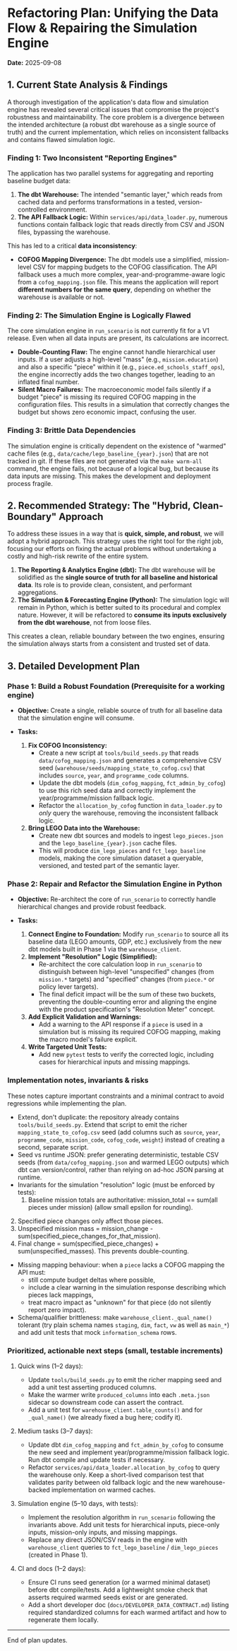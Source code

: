 # Refactoring Plan: Unifying the Data Flow & Repairing the Simulation Engine

**Date:** 2025-09-08

## 1. Current State Analysis & Findings

A thorough investigation of the application's data flow and simulation engine has revealed several critical issues that compromise the project's robustness and maintainability. The core problem is a divergence between the intended architecture (a robust dbt warehouse as a single source of truth) and the current implementation, which relies on inconsistent fallbacks and contains flawed simulation logic.

### Finding 1: Two Inconsistent "Reporting Engines"

The application has two parallel systems for aggregating and reporting baseline budget data:

1.  **The dbt Warehouse:** The intended "semantic layer," which reads from cached data and performs transformations in a tested, version-controlled environment.
2.  **The API Fallback Logic:** Within `services/api/data_loader.py`, numerous functions contain fallback logic that reads directly from CSV and JSON files, bypassing the warehouse.

This has led to a critical **data inconsistency**:

*   **COFOG Mapping Divergence:** The dbt models use a simplified, mission-level CSV for mapping budgets to the COFOG classification. The API fallback uses a much more complex, year-and-programme-aware logic from a `cofog_mapping.json` file. This means the application will report **different numbers for the same query**, depending on whether the warehouse is available or not.

### Finding 2: The Simulation Engine is Logically Flawed

The core simulation engine in `run_scenario` is not currently fit for a V1 release. Even when all data inputs are present, its calculations are incorrect.

*   **Double-Counting Flaw:** The engine cannot handle hierarchical user inputs. If a user adjusts a high-level "mass" (e.g., `mission.education`) and also a specific "piece" within it (e.g., `piece.ed_schools_staff_ops`), the engine incorrectly adds the two changes together, leading to an inflated final number.
*   **Silent Macro Failures:** The macroeconomic model fails silently if a budget "piece" is missing its required COFOG mapping in the configuration files. This results in a simulation that correctly changes the budget but shows zero economic impact, confusing the user.

### Finding 3: Brittle Data Dependencies

The simulation engine is critically dependent on the existence of "warmed" cache files (e.g., `data/cache/lego_baseline_{year}.json`) that are not tracked in git. If these files are not generated via the `make warm-all` command, the engine fails, not because of a logical bug, but because its data inputs are missing. This makes the development and deployment process fragile.

## 2. Recommended Strategy: The "Hybrid, Clean-Boundary" Approach

To address these issues in a way that is **quick, simple, and robust**, we will adopt a hybrid approach. This strategy uses the right tool for the right job, focusing our efforts on fixing the actual problems without undertaking a costly and high-risk rewrite of the entire system.

1.  **The Reporting & Analytics Engine (dbt):** The dbt warehouse will be solidified as the **single source of truth for all baseline and historical data**. Its role is to provide clean, consistent, and performant aggregations.
2.  **The Simulation & Forecasting Engine (Python):** The simulation logic will remain in Python, which is better suited to its procedural and complex nature. However, it will be refactored to **consume its inputs exclusively from the dbt warehouse**, not from loose files.

This creates a clean, reliable boundary between the two engines, ensuring the simulation always starts from a consistent and trusted set of data.

## 3. Detailed Development Plan

### Phase 1: Build a Robust Foundation (Prerequisite for a working engine)

*   **Objective:** Create a single, reliable source of truth for all baseline data that the simulation engine will consume.

*   **Tasks:**
    1.  **Fix COFOG Inconsistency:**
        *   Create a new script at `tools/build_seeds.py` that reads `data/cofog_mapping.json` and generates a comprehensive CSV seed (`warehouse/seeds/mapping_state_to_cofog.csv`) that includes `source`, `year`, and `programme_code` columns.
        *   Update the dbt models (`dim_cofog_mapping`, `fct_admin_by_cofog`) to use this rich seed data and correctly implement the year/programme/mission fallback logic.
        *   Refactor the `allocation_by_cofog` function in `data_loader.py` to *only* query the warehouse, removing the inconsistent fallback logic.
    2.  **Bring LEGO Data into the Warehouse:**
        *   Create new dbt sources and models to ingest `lego_pieces.json` and the `lego_baseline_{year}.json` cache files.
        *   This will produce `dim_lego_pieces` and `fct_lego_baseline` models, making the core simulation dataset a queryable, versioned, and tested part of the semantic layer.

### Phase 2: Repair and Refactor the Simulation Engine in Python

*   **Objective:** Re-architect the core of `run_scenario` to correctly handle hierarchical changes and provide robust feedback.

*   **Tasks:**
    1.  **Connect Engine to Foundation:** Modify `run_scenario` to source all its baseline data (LEGO amounts, GDP, etc.) exclusively from the new dbt models built in Phase 1 via the `warehouse_client`.
    2.  **Implement "Resolution" Logic (Simplified):**
        *   Re-architect the core calculation loop in `run_scenario` to distinguish between high-level "unspecified" changes (from `mission.*` targets) and "specified" changes (from `piece.*` or policy lever targets).
        *   The final deficit impact will be the sum of these two buckets, preventing the double-counting error and aligning the engine with the product specification's "Resolution Meter" concept.
    3.  **Add Explicit Validation and Warnings:**
        *   Add a warning to the API response if a `piece` is used in a simulation but is missing its required COFOG mapping, making the macro model's failure explicit.
    4.  **Write Targeted Unit Tests:**
        *   Add new `pytest` tests to verify the corrected logic, including cases for hierarchical inputs and missing mappings.

### Implementation notes, invariants & risks

These notes capture important constraints and a minimal contract to avoid regressions while implementing the plan.

- Extend, don't duplicate: the repository already contains `tools/build_seeds.py`. Extend that script to emit the richer `mapping_state_to_cofog.csv` seed (add columns such as `source`, `year`, `programme_code`, `mission_code`, `cofog_code`, `weight`) instead of creating a second, separate script.
- Seed vs runtime JSON: prefer generating deterministic, testable CSV seeds (from `data/cofog_mapping.json` and warmed LEGO outputs) which dbt can version/control, rather than relying on ad-hoc JSON parsing at runtime.
- Invariants for the simulation "resolution" logic (must be enforced by tests):
  1. Baseline mission totals are authoritative: mission_total == sum(all pieces under mission) (allow small epsilon for rounding).
 2. Specified piece changes only affect those pieces.
 3. Unspecified mission mass = mission_change - sum(specified_piece_changes_for_that_mission).
 4. Final change = sum(specified_piece_changes) + sum(unspecified_masses). This prevents double-counting.
- Missing mapping behaviour: when a `piece` lacks a COFOG mapping the API must:
  - still compute budget deltas where possible,
  - include a clear warning in the simulation response describing which pieces lack mappings,
  - treat macro impact as "unknown" for that piece (do not silently report zero impact).
- Schema/qualifier brittleness: make `warehouse_client._qual_name()` tolerant (try plain schema names `staging`, `dim`, `fact`, `vw` as well as `main_*`) and add unit tests that mock `information_schema` rows.

### Prioritized, actionable next steps (small, testable increments)

1) Quick wins (1–2 days):
    - Update `tools/build_seeds.py` to emit the richer mapping seed and add a unit test asserting produced columns.
    - Make the warmer write `produced_columns` into each `.meta.json` sidecar so downstream code can assert the contract.
    - Add a unit test for `warehouse_client.table_counts()` and for `_qual_name()` (we already fixed a bug here; codify it).

2) Medium tasks (3–7 days):
    - Update dbt `dim_cofog_mapping` and `fct_admin_by_cofog` to consume the new seed and implement year/programme/mission fallback logic. Run dbt compile and update tests if necessary.
    - Refactor `services/api/data_loader.allocation_by_cofog` to query the warehouse only. Keep a short-lived comparison test that validates parity between old fallback logic and the new warehouse-backed implementation on warmed caches.

3) Simulation engine (5–10 days, with tests):
    - Implement the resolution algorithm in `run_scenario` following the invariants above. Add unit tests for hierarchical inputs, piece-only inputs, mission-only inputs, and missing mappings.
    - Replace any direct JSON/CSV reads in the engine with `warehouse_client` queries to `fct_lego_baseline` / `dim_lego_pieces` (created in Phase 1).

4) CI and docs (1–2 days):
    - Ensure CI runs seed generation (or a warmed minimal dataset) before dbt compile/tests. Add a lightweight smoke check that asserts required warmed seeds exist or are generated.
    - Add a short developer doc (`docs/DEVELOPER_DATA_CONTRACT.md`) listing required standardized columns for each warmed artifact and how to regenerate them locally.

---

End of plan updates.
